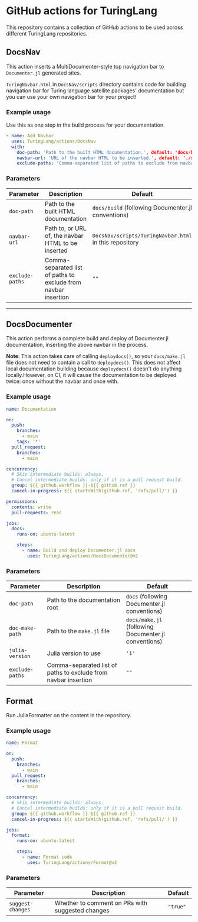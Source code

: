 # GitHub actions for TuringLang

This repository contains a collection of GitHub actions to be used across different TuringLang repositories.

## DocsNav

This action inserts a MultiDocumenter-style top navigation bar to `Documenter.jl` generated sites.

`TuringNavbar.html` in `DocsNav/scripts` directory contains code for building navigation bar for Turing language satellite packages' documentation but you can use your own navigation bar for your project!

### Example usage

Use this as one step in the build process for your documentation.

```yaml
- name: Add Navbar
  uses: TuringLang/actions/DocsNav
  with:
    doc-path: 'Path to the built HTML documentation.', default: 'docs/build'
    navbar-url: 'URL of the navbar HTML to be inserted.', default: './scripts/TuringNavbar.html'
    exclude-paths: 'Comma-separated list of paths to exclude from navbar insertion.'
```

### Parameters

| Parameter | Description | Default |
| --- | --- | --- |
| `doc-path` | Path to the built HTML documentation | `docs/build` (following Documenter.jl conventions) |
| `navbar-url` | Path to, or URL of, the navbar HTML to be inserted | `DocsNav/scripts/TuringNavbar.html` in this repository |
| `exclude-paths` | Comma-separated list of paths to exclude from navbar insertion | `""` |

----------

## DocsDocumenter

This action performs a complete build and deploy of Documenter.jl documentation, inserting the above navbar in the process.

**Note**: This action takes care of calling `deploydocs()`, so your `docs/make.jl` file does not need to contain a call to `deploydocs()`.
This does not affect local documentation building because `deploydocs()` doesn't do anything locally.However, on CI, it will cause the documentation to be deployed twice: once without the navbar and once with.

### Example usage

```yaml
name: Documentation

on:
  push:
    branches:
      - main
    tags: '*'
  pull_request:
    branches:
      - main

concurrency:
  # Skip intermediate builds: always.
  # Cancel intermediate builds: only if it is a pull request build.
  group: ${{ github.workflow }}-${{ github.ref }}
  cancel-in-progress: ${{ startsWith(github.ref, 'refs/pull/') }}

permissions:
  contents: write
  pull-requests: read

jobs:
  docs:
    runs-on: ubuntu-latest

    steps:
      - name: Build and deploy Documenter.jl docs
        uses: TuringLang/actions/DocsDocumenter@v2
```

### Parameters

| Parameter | Description | Default |
| --- | --- | --- |
| `doc-path` | Path to the documentation root | `docs` (following Documenter.jl conventions) |
| `doc-make-path` | Path to the `make.jl` file | `docs/make.jl` (following Documenter.jl conventions) |
| `julia-version` | Julia version to use | `'1'` |
| `exclude-paths` | Comma-separated list of paths to exclude from navbar insertion | `""` |


## Format

Run JuliaFormatter on the content in the repository.

### Example usage

```yaml
name: Format

on:
  push:
    branches:
      - main
  pull_request:
    branches:
      - main

concurrency:
  # Skip intermediate builds: always.
  # Cancel intermediate builds: only if it is a pull request build.
  group: ${{ github.workflow }}-${{ github.ref }}
  cancel-in-progress: ${{ startsWith(github.ref, 'refs/pull/') }}

jobs:
  format:
    runs-on: ubuntu-latest

    steps:
      - name: Format code
        uses: TuringLang/actions/Format@v2
```

### Parameters

| Parameter | Description | Default |
| --- | --- | --- |
| `suggest-changes` | Whether to comment on PRs with suggested changes | `"true"` |
